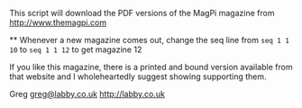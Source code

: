 This script will download the PDF versions of the MagPi magazine from
http://www.themagpi.com

** Whenever a new magazine comes out, change the seq line from `seq 1 1 10`
to `seq 1 1 12` to get magazine 12

If you like this magazine, there is a printed and bound version
available from that website and I wholeheartedly suggest showing
supporting them.

Greg
greg@labby.co.uk
http://labby.co.uk